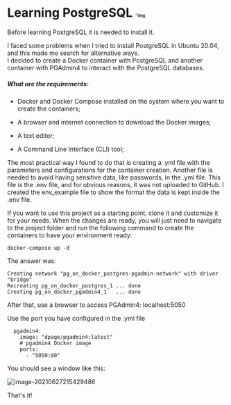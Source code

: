 # Learning PostgreSQL <img src="file:///home/prates/Downloads/postgresql-logo.webp" alt="img" style="zoom:33%;" />

Before learning PostgreSQL it is needed to install it. 

I faced some problems when I tried to install PostgreSQL in Ubuntu 20.04, and this made me search for alternative ways.  
I decided to create a Docker container with PostgreSQL and another container with PGAdmin4 to interact with the PostgreSQL databases. 

##### What are the requirements:

- Docker and Docker Compose installed on the system where you want to create the containers;

- A browser and internet connection to download the Docker images;

- A text editor; 
- A Command Line Interface (CLI) tool;



The most practical way I found to do that is creating a .yml file with the parameters and configurations for the container creation.
Another file is needed to avoid having sensitive data, like passwords, in the .yml file. This file is the .env file, and for obvious reasons, it was not uploaded to GitHub.
I created the env_example file to show the format the data is kept inside the .env file.

If you want to use this project as a starting point, clone it and customize it for your needs.
When the changes are ready, you will just need to navigate to the project folder and run the following command to create the containers to have your environment ready:
```
docker-compose up -d
```
The answer was:
```
Creating network "pg_on_docker_postgres-pgadmin-network" with driver "bridge"
Recreating pg_on_docker_postgres_1 ... done
Creating pg_on_docker_pgadmin4_1   ... done
```

After that, use a browser to access PGAdmin4: localhost:5050

Use the port you have configured in the .yml file

```
  pgadmin4:
    image: "dpage/pgadmin4:latest"
    # pgadmin4 Docker image
    ports:
      - "5050:80"
```

You should see a window like this:

![image-20210627215429486](/home/prates/.config/Typora/typora-user-images/image-20210627215429486.png)

That's it!
